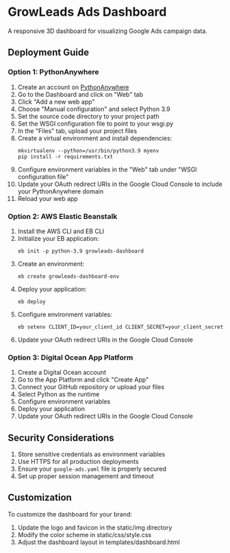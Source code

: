# GrowLeads Ads Dashboard

A responsive 3D dashboard for visualizing Google Ads campaign data.

## Deployment Guide

### Option 1: PythonAnywhere

1. Create an account on [PythonAnywhere](https://www.pythonanywhere.com/)
2. Go to the Dashboard and click on "Web" tab
3. Click "Add a new web app"
4. Choose "Manual configuration" and select Python 3.9
5. Set the source code directory to your project path
6. Set the WSGI configuration file to point to your wsgi.py
7. In the "Files" tab, upload your project files
8. Create a virtual environment and install dependencies:
   ```
   mkvirtualenv --python=/usr/bin/python3.9 myenv
   pip install -r requirements.txt
   ```
9. Configure environment variables in the "Web" tab under "WSGI configuration file"
10. Update your OAuth redirect URIs in the Google Cloud Console to include your PythonAnywhere domain
11. Reload your web app

### Option 2: AWS Elastic Beanstalk

1. Install the AWS CLI and EB CLI
2. Initialize your EB application:
   ```
   eb init -p python-3.9 growleads-dashboard
   ```
3. Create an environment:
   ```
   eb create growleads-dashboard-env
   ```
4. Deploy your application:
   ```
   eb deploy
   ```
5. Configure environment variables:
   ```
   eb setenv CLIENT_ID=your_client_id CLIENT_SECRET=your_client_secret
   ```
6. Update your OAuth redirect URIs in the Google Cloud Console

### Option 3: Digital Ocean App Platform

1. Create a Digital Ocean account
2. Go to the App Platform and click "Create App"
3. Connect your GitHub repository or upload your files
4. Select Python as the runtime
5. Configure environment variables
6. Deploy your application
7. Update your OAuth redirect URIs in the Google Cloud Console

## Security Considerations

1. Store sensitive credentials as environment variables
2. Use HTTPS for all production deployments
3. Ensure your `google-ads.yaml` file is properly secured
4. Set up proper session management and timeout

## Customization

To customize the dashboard for your brand:

1. Update the logo and favicon in the static/img directory
2. Modify the color scheme in static/css/style.css
3. Adjust the dashboard layout in templates/dashboard.html
